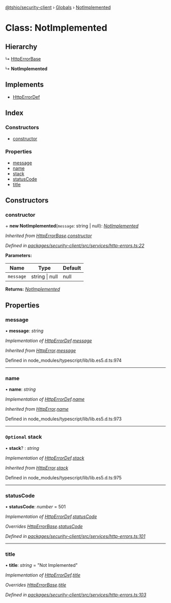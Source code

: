 [@tshio/security-client](../README.md) › [Globals](../globals.md) › [NotImplemented](notimplemented.md)

# Class: NotImplemented

## Hierarchy

  ↳ [HttpErrorBase](httperrorbase.md)

  ↳ **NotImplemented**

## Implements

* [HttpErrorDef](../interfaces/httperrordef.md)

## Index

### Constructors

* [constructor](notimplemented.md#markdown-header-constructor)

### Properties

* [message](notimplemented.md#markdown-header-message)
* [name](notimplemented.md#markdown-header-name)
* [stack](notimplemented.md#markdown-header-optional-stack)
* [statusCode](notimplemented.md#markdown-header-statuscode)
* [title](notimplemented.md#markdown-header-title)

## Constructors

###  constructor

\+ **new NotImplemented**(`message`: string | null): *[NotImplemented](notimplemented.md)*

*Inherited from [HttpErrorBase](httperrorbase.md).[constructor](httperrorbase.md#markdown-header-constructor)*

*Defined in [packages/security-client/src/services/http-errors.ts:22](https://github.com/TheSoftwareHouse/rad-modules-tools/blob/22a789f/packages/security-client/src/services/http-errors.ts#L22)*

**Parameters:**

Name | Type | Default |
------ | ------ | ------ |
`message` | string &#124; null | null |

**Returns:** *[NotImplemented](notimplemented.md)*

## Properties

###  message

• **message**: *string*

*Implementation of [HttpErrorDef](../interfaces/httperrordef.md).[message](../interfaces/httperrordef.md#markdown-header-message)*

*Inherited from [HttpError](../interfaces/httperror.md).[message](../interfaces/httperror.md#markdown-header-message)*

Defined in node_modules/typescript/lib/lib.es5.d.ts:974

___

###  name

• **name**: *string*

*Implementation of [HttpErrorDef](../interfaces/httperrordef.md).[name](../interfaces/httperrordef.md#markdown-header-name)*

*Inherited from [HttpError](../interfaces/httperror.md).[name](../interfaces/httperror.md#markdown-header-name)*

Defined in node_modules/typescript/lib/lib.es5.d.ts:973

___

### `Optional` stack

• **stack**? : *string*

*Implementation of [HttpErrorDef](../interfaces/httperrordef.md).[stack](../interfaces/httperrordef.md#markdown-header-optional-stack)*

*Inherited from [HttpError](../interfaces/httperror.md).[stack](../interfaces/httperror.md#markdown-header-optional-stack)*

Defined in node_modules/typescript/lib/lib.es5.d.ts:975

___

###  statusCode

• **statusCode**: *number* = 501

*Implementation of [HttpErrorDef](../interfaces/httperrordef.md).[statusCode](../interfaces/httperrordef.md#markdown-header-statuscode)*

*Overrides [HttpErrorBase](httperrorbase.md).[statusCode](httperrorbase.md#markdown-header-statuscode)*

*Defined in [packages/security-client/src/services/http-errors.ts:101](https://github.com/TheSoftwareHouse/rad-modules-tools/blob/22a789f/packages/security-client/src/services/http-errors.ts#L101)*

___

###  title

• **title**: *string* = "Not Implemented"

*Implementation of [HttpErrorDef](../interfaces/httperrordef.md).[title](../interfaces/httperrordef.md#markdown-header-title)*

*Overrides [HttpErrorBase](httperrorbase.md).[title](httperrorbase.md#markdown-header-title)*

*Defined in [packages/security-client/src/services/http-errors.ts:103](https://github.com/TheSoftwareHouse/rad-modules-tools/blob/22a789f/packages/security-client/src/services/http-errors.ts#L103)*
